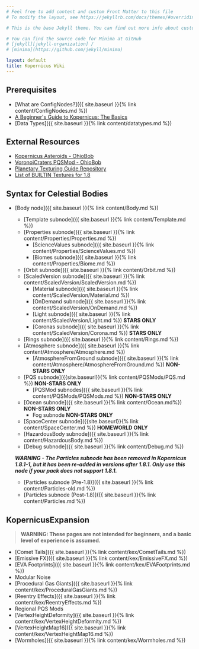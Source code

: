 ```yaml
---
# Feel free to add content and custom Front Matter to this file
# To modify the layout, see https://jekyllrb.com/docs/themes/#overriding-theme-defaults

# This is the base Jekyll theme. You can find out more info about customizing your Jekyll theme, as well as basic Jekyll usage documentation at [jekyllrb.com](https://jekyllrb.com/)

# You can find the source code for Minima at GitHub
# [jekyll][jekyll-organization] /
# [minima](https://github.com/jekyll/minima)

layout: default
title: Kopernicus Wiki
---
```


## Prerequisites
* [What are ConfigNodes?]({{ site.baseurl }}{% link content/ConfigNodes.md %})
* [A Beginner's Guide to Kopernicus: The Basics](https://forum.kerbalspaceprogram.com/index.php?/topic/129540-a-beginners-guide-to-kopernicus-the-basics/)
* [Data Types]({{ site.baseurl }}{% link content/datatypes.md %})

## External Resources
* [Kopernicus Asteroids - OhioBob](https://www.dropbox.com/s/lag8opde3zimjqc/KopernicusAsteroids.pdf?dl=0)
* [VoronoiCraters PQSMod - OhioBob](https://www.dropbox.com/s/fnd0bblv5otqlhc/KSP_VoronoiCraters.pdf?dl=0)
* [Planetary Texturing Guide Repository](https://forum.kerbalspaceprogram.com/index.php?/topic/165285-planetary-texturing-guide-repository/)
* [List of BUILTIN Textures for 1.8](https://github.com/GER-Space/Kerbal-Konstructs/wiki/Builtin-Textures-for-KSP-1.8)

## Syntax for Celestial Bodies
* [Body node]({{ site.baseurl }}{% link content/Body.md %})
  + [Template subnode]({{ site.baseurl }}{% link content/Template.md %})
  + [Properties subnode]({{ site.baseurl }}{% link content/Properties/Properties.md %})
    - [ScienceValues subnode]({{ site.baseurl }}{% link content/Properties/ScienceValues.md %})
    - [Biomes subnode]({{ site.baseurl }}{% link content/Properties/Biome.md %})
  + [Orbit subnode]({{ site.baseurl }}{% link content/Orbit.md %})
  + [ScaledVersion subnode]({{ site.baseurl }}{% link content/ScaledVersion/ScaledVersion.md %})
    - [Material subnode]({{ site.baseurl }}{% link content/ScaledVersion/Material.md %})
    - [OnDemand subnode]({{ site.baseurl }}{% link content/ScaledVersion/OnDemand.md %})
    - [Light subnode]({{ site.baseurl }}{% link content/ScaledVersion/Light.md %}) **STARS ONLY**
    - [Coronas subnode]({{ site.baseurl }}{% link content/ScaledVersion/Corona.md %}) **STARS ONLY**
  + [Rings subnode]({{ site.baseurl }}{% link content/Rings.md %})
  + [Atmosphere subnode]({{ site.baseurl }}{% link content/Atmosphere/Atmosphere.md %})
    - [AtmosphereFromGround subnode]({{ site.baseurl }}{% link content/Atmosphere/AtmosphereFromGround.md %}) **NON-STARS ONLY**
  + [PQS subnode]({{site.baseurl}}{% link content/PQSMods/PQS.md %}) **NON-STARS ONLY**
    - [PQSMod subnodes]({{ site.baseurl }}{% link content/PQSMods/PQSMods.md %}) **NON-STARS ONLY**
  + [Ocean subnode]({{ site.baseurl }}{% link content/Ocean.md%}) **NON-STARS ONLY**
    - Fog subnode **NON-STARS ONLY**
  + [SpaceCenter subnode]({{site.baseurl}}{% link content/SpaceCenter.md %}) **HOMEWORLD ONLY**
  + [HazardousBody subnode]({{ site.baseurl }}{% link content/HazardousBody.md %})
  + [Debug subnode]({{ site.baseurl }}{% link content/Debug.md %})
  
  ***WARNING - The Particles subnode has been removed in Kopernicus 1.8.1-1, but it has been re-added in versions after 1.8.1. Only use this node if your pack does not support 1.8.1.***
  + [Particles subnode (Pre-1.8)]({{ site.baseurl }}{% link content/Particles-old.md %})
  + [Particles subnode (Post-1.8)]({{ site.baseurl }}{% link content/Particles.md %})

## KopernicusExpansion
> **WARNING: These pages are not intended for beginners, and a basic level of experience is assumed.**
* [Comet Tails]({{ site.baseurl }}{% link content/kex/CometTails.md %})
* [Emissive FX]({{ site.baseurl }}{% link content/kex/EmissiveFX.md %})
* [EVA Footprints]({{ site.baseurl }}{% link content/kex/EVAFootprints.md %})
* Modular Noise
* [Procedural Gas Giants]({{ site.baseurl }}{% link content/kex/ProceduralGasGiants.md %})
* [Reentry Effects]({{ site.baseurl }}{% link content/kex/ReentryEffects.md %})
* Regional PQS Mods
* [VertexHeightDeformity]({{ site.baseurl }}{% link content/kex/VertexHeightDeformity.md %})
* [VertexHeightMap16]({{ site.baseurl }}{% link content/kex/VertexHeightMap16.md %})
* [Wormholes]({{ site.baseurl }}{% link content/kex/Wormholes.md %})
